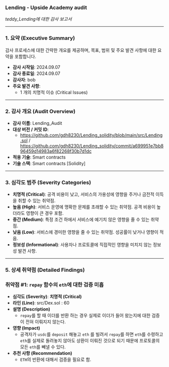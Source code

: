 ### Lending - Upside Academy audit

 *teddy_Lending에 대한 감사 보고서*

---

### **1. 요약 (Executive Summary)**

감사 프로세스에 대한 간략한 개요를 제공하며, 목표, 범위 및 주요 발견 사항에 대한 요약을 포함합니다.

- **감사 시작일**: 2024.09.07
- **감사 종료일**: 2024.09.07
- **감사자**: bob
- **주요 발견 사항**:
    - 1 개의 치명적 이슈 (Critical Issues)

---

### **2. 감사 개요 (Audit Overview)**

- **감사 이름**: Lending_Audit
- **대상 버전 / 커밋 ID**:
    - https://github.com/gdh8230/Lending_solidity/blob/main/src/Lending.sol / https://github.com/gdh8230/Lending_solidity/commit/a699951e7bb896459d14983a6f82268f30b7d1dc
- **적용 기술**: Smart contracts
- **기술 스택**: Smart contracts [Solidity]

---

### **3. 심각도 범주 (Severity Categories)**

- **치명적 (Critical)**: 공격 비용이 낮고, 서비스의 가용성에 영향을 주거나 금전적 이득을 취할 수 있는 취약점.
- **높음 (High)**: 서비스 운영에 명확한 문제를 초래할 수 있는 취약점. 공격 비용이 높더라도 영향이 큰 경우 포함.
- **중간 (Medium)**: 특정 조건 하에서 서비스에 예기치 않은 영향을 줄 수 있는 취약점.
- **낮음 (Low)**: 서비스에 경미한 영향을 줄 수 있는 취약점. 성공률이 낮거나 영향이 적음.
- **정보성 (Informational)**: 사용자나 프로토콜에 직접적인 영향을 미치지 않는 정보성 발견 사항.

---

### **5. 상세 취약점 (Detailed Findings)**

### **취약점 #1: `repay` 함수의 `eth`에 대한 검증 미흡**

- **심각도 (Severity)**: **치명적 (Critical)**
- **라인 (Line)**: src/Dex.sol : 60
- **설명 (Description)**
    - `repay`를 할 때 이더를 반환 하는 경우 실제로 이더가 들어 왔는지에 대한 검증이 전혀 이뤄지지 않는다.
- **영향 (Impact)**
    - 공격자가 `usdc`를 `deposit` 해놓고 `eth` 를 빌려서 `repay`를 하면 `eth`를 수령하고 `eth`를 실제로 돌려놓지 않아도 상환이 이뤄진 것으로 되기 때문에 프로토콜의 모든 `eth`를 빼낼 수 있다.
- **추천 사항 (Recommendation)**
    - `ETH`의 반환에 대해서 검증을 필요로 함.